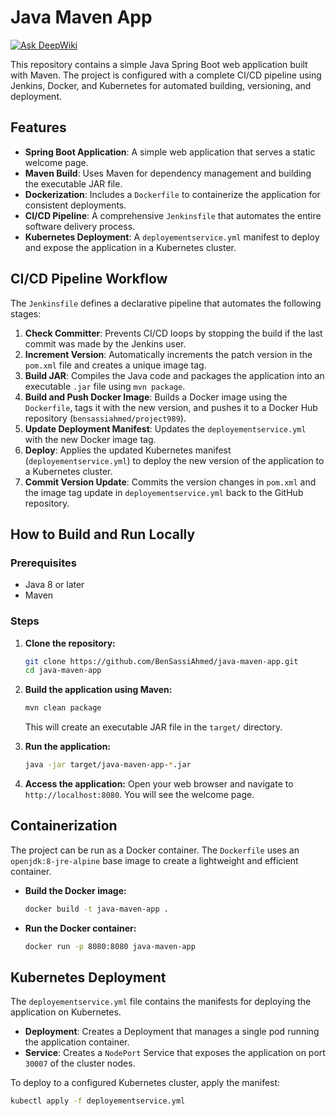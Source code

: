 # Java Maven App
[![Ask DeepWiki](https://devin.ai/assets/askdeepwiki.png)](https://deepwiki.com/BenSassiAhmed/java-maven-app)

This repository contains a simple Java Spring Boot web application built with Maven. The project is configured with a complete CI/CD pipeline using Jenkins, Docker, and Kubernetes for automated building, versioning, and deployment.

## Features

-   **Spring Boot Application**: A simple web application that serves a static welcome page.
-   **Maven Build**: Uses Maven for dependency management and building the executable JAR file.
-   **Dockerization**: Includes a `Dockerfile` to containerize the application for consistent deployments.
-   **CI/CD Pipeline**: A comprehensive `Jenkinsfile` that automates the entire software delivery process.
-   **Kubernetes Deployment**: A `deployementservice.yml` manifest to deploy and expose the application in a Kubernetes cluster.

## CI/CD Pipeline Workflow

The `Jenkinsfile` defines a declarative pipeline that automates the following stages:

1.  **Check Committer**: Prevents CI/CD loops by stopping the build if the last commit was made by the Jenkins user.
2.  **Increment Version**: Automatically increments the patch version in the `pom.xml` file and creates a unique image tag.
3.  **Build JAR**: Compiles the Java code and packages the application into an executable `.jar` file using `mvn package`.
4.  **Build and Push Docker Image**: Builds a Docker image using the `Dockerfile`, tags it with the new version, and pushes it to a Docker Hub repository (`bensassiahmed/project989`).
5.  **Update Deployment Manifest**: Updates the `deployementservice.yml` with the new Docker image tag.
6.  **Deploy**: Applies the updated Kubernetes manifest (`deployementservice.yml`) to deploy the new version of the application to a Kubernetes cluster.
7.  **Commit Version Update**: Commits the version changes in `pom.xml` and the image tag update in `deployementservice.yml` back to the GitHub repository.

## How to Build and Run Locally

### Prerequisites

-   Java 8 or later
-   Maven

### Steps

1.  **Clone the repository:**
    ```sh
    git clone https://github.com/BenSassiAhmed/java-maven-app.git
    cd java-maven-app
    ```

2.  **Build the application using Maven:**
    ```sh
    mvn clean package
    ```
    This will create an executable JAR file in the `target/` directory.

3.  **Run the application:**
    ```sh
    java -jar target/java-maven-app-*.jar
    ```

4.  **Access the application:**
    Open your web browser and navigate to `http://localhost:8080`. You will see the welcome page.

## Containerization

The project can be run as a Docker container. The `Dockerfile` uses an `openjdk:8-jre-alpine` base image to create a lightweight and efficient container.

-   **Build the Docker image:**
    ```sh
    docker build -t java-maven-app .
    ```

-   **Run the Docker container:**
    ```sh
    docker run -p 8080:8080 java-maven-app
    ```

## Kubernetes Deployment

The `deployementservice.yml` file contains the manifests for deploying the application on Kubernetes.

-   **Deployment**: Creates a Deployment that manages a single pod running the application container.
-   **Service**: Creates a `NodePort` Service that exposes the application on port `30007` of the cluster nodes.

To deploy to a configured Kubernetes cluster, apply the manifest:
```sh
kubectl apply -f deployementservice.yml
